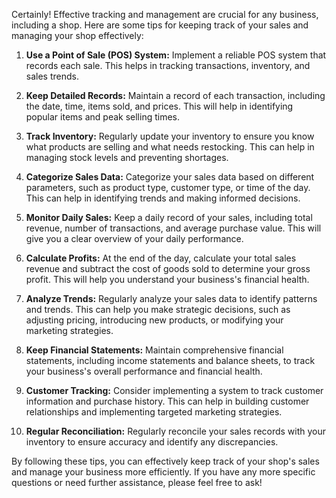 Certainly! Effective tracking and management are crucial for any business, including a shop. Here are some tips for keeping track of your sales and managing your shop effectively:

1. **Use a Point of Sale (POS) System:** Implement a reliable POS system that records each sale. This helps in tracking transactions, inventory, and sales trends.

2. **Keep Detailed Records:** Maintain a record of each transaction, including the date, time, items sold, and prices. This will help in identifying popular items and peak selling times.

3. **Track Inventory:** Regularly update your inventory to ensure you know what products are selling and what needs restocking. This can help in managing stock levels and preventing shortages.

4. **Categorize Sales Data:** Categorize your sales data based on different parameters, such as product type, customer type, or time of the day. This can help in identifying trends and making informed decisions.

5. **Monitor Daily Sales:** Keep a daily record of your sales, including total revenue, number of transactions, and average purchase value. This will give you a clear overview of your daily performance.

6. **Calculate Profits:** At the end of the day, calculate your total sales revenue and subtract the cost of goods sold to determine your gross profit. This will help you understand your business's financial health.

7. **Analyze Trends:** Regularly analyze your sales data to identify patterns and trends. This can help you make strategic decisions, such as adjusting pricing, introducing new products, or modifying your marketing strategies.

8. **Keep Financial Statements:** Maintain comprehensive financial statements, including income statements and balance sheets, to track your business's overall performance and financial health.

9. **Customer Tracking:** Consider implementing a system to track customer information and purchase history. This can help in building customer relationships and implementing targeted marketing strategies.

10. **Regular Reconciliation:** Regularly reconcile your sales records with your inventory to ensure accuracy and identify any discrepancies.

By following these tips, you can effectively keep track of your shop's sales and manage your business more efficiently. If you have any more specific questions or need further assistance, please feel free to ask!